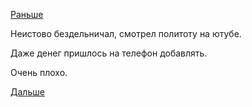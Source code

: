 [Раньше](2018.11.28.md)

Неистово бездельничал, смотрел политоту на ютубе.

Даже денег пришлось на телефон добавлять.

Очень плохо.

[Дальше](2018.11.30.md)